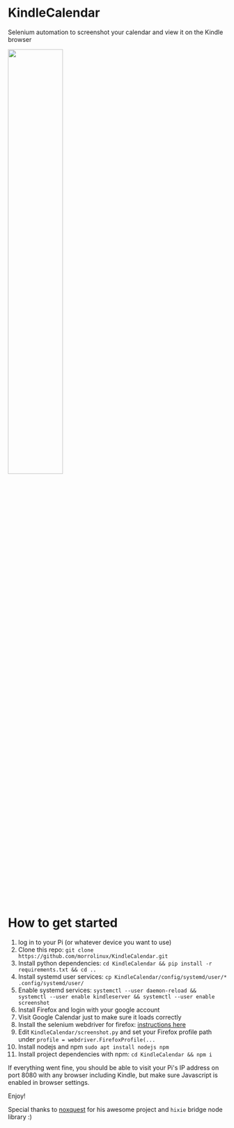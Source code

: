 # KindleCalendar
Selenium automation to screenshot your calendar and view it on the Kindle browser

<img src="https://raw.githubusercontent.com/morrolinux/KindleCalendar/main/kindleCalendar.png?token=GHSAT0AAAAAABZERVYNQVD7HKC52IKX5PHWYZXAWEA" width="50%" height="50%"> 

# How to get started
1. log in to your Pi (or whatever device you want to use)
2. Clone this repo: `git clone https://github.com/morrolinux/KindleCalendar.git`
3. Install python dependencies: `cd KindleCalendar && pip install -r requirements.txt && cd ..`
4. Install systemd user services: `cp KindleCalendar/config/systemd/user/* .config/systemd/user/`
5. Enable systemd services: `systemctl --user daemon-reload && systemctl --user enable kindleserver && systemctl --user enable screenshot`
6. Install Firefox and login with your google account
7. Visit Google Calendar just to make sure it loads correctly
8. Install the selenium webdriver for firefox: [instructions here](https://firefox-source-docs.mozilla.org/testing/geckodriver/ARM.html)
9. Edit `KindleCalendar/screenshot.py` and set your Firefox profile path under `profile = webdriver.FirefoxProfile(...`
10. Install nodejs and npm `sudo apt install nodejs npm`
11. Install project dependencies with npm: `cd KindleCalendar && npm i`

If everything went fine, you should be able to visit your Pi's IP address on port 8080 with any browser including Kindle, but make sure Javascript is enabled in browser settings.

Enjoy!

Special thanks to [noxquest](https://bitbucket.org/ocampos/noxquest_kindle-tty/src/master/) for his awesome project and `hixie` bridge node library :)
